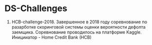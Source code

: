 # DS-Challenges
1. HCB-challenge-2018. Завершенное в 2018 году соревнование по разарботке скоринговой системы оценки вероятности дефолта заемщика. Соревнование проводилось на платформе Kaggle. Иницииатор - Home Credit Bank (HCB)
